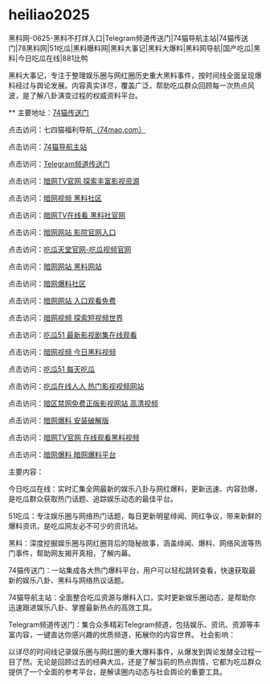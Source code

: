 # heiliao2025
黑料网-0625-黑料不打烊入口|Telegram频道传送门|74猫导航主站|74猫传送门|78黑料网|51吃瓜|黑料曝料网|黑料大事记|黑料大爆料|黑料网导航|国产吃瓜|黑料|今日吃瓜在线|881比鸭

黑料大事记，专注于整理娱乐圈与网红圈历史重大黑料事件，按时间线全面呈现爆料经过与舆论发展。内容真实详尽，覆盖广泛，帮助吃瓜群众回顾每一次热点风波，是了解八卦演变过程的权威资料平台。

** 主要地址：<a href="https://74mao.com/">74猫传送门</a>

点击访问：七四猫福利导航<a href="https://74mao.com/">（74mao.com）</a>

点击访问：<a href="https://74mao.com/">74猫导航主站</a>

点击访问：<a href="https://74mao.com/">Telegram频道传送门</a>

点击访问：<a href="https://aw7-13.pages.dev/">暗网TV官网 探索丰富影视资源</a>

点击访问：<a href="https://aw8-13.pages.dev/">暗网视频 黑料社区</a>

点击访问：<a href="https://aw9-13.pages.dev/">暗网TV在线看 黑料社官网</a>

点击访问：<a href="https://aw3-10.pages.dev/">暗网网站 影院官网入口</a>

点击访问：<a href="https://cg7-09.pages.dev/">吃瓜天堂官网-吃瓜视频官网</a>

点击访问：<a href="https://aw10-01.pages.dev/">暗网网站 黑料网站</a> 

点击访问：<a href="https://aw3-12.pages.dev/">暗网爆料社区</a>

点击访问：<a href="https://aw10-13.pages.dev/">暗网网站 入口观看免费</a>

点击访问：<a href="https://aw8-13.pages.dev/">暗网视频 探索短视频世界</a>

点击访问：<a href="https://cg1-02.pages.dev/">吃瓜51 最新影视剧集在线观看</a>

点击访问：<a href="https://aw8-02.pages.dev/">暗网视频 今日黑料视频</a>

点击访问：<a href="https://cg1-02.pages.dev/">吃瓜51 每天吃瓜 </a>

点击访问：<a href="https://cg10-01.pages.dev/">吃瓜在线人人 热门影视视频网站</a>

点击访问：<a href="https://aw5-01.pages.dev/">暗区禁网免费正版影视网站 高清视频</a>

点击访问：<a href="https://aw6-01.pages.dev/">暗网爆料 安装破解版</a>

点击访问：<a href="https://aw7-13.pages.dev/">暗网TV官网 在线观看黑料视频</a>

点击访问：<a href="https://aw6-13.pages.dev/">暗网爆料 暗网爆料平台</a>

主要内容：

今日吃瓜在线：实时汇集全网最新的娱乐八卦与网红爆料，更新迅速、内容劲爆，是吃瓜群众获取热门话题、追踪娱乐动态的最佳平台。

51吃瓜：专注娱乐圈与网络热门话题，每日更新明星绯闻、网红争议，带来新鲜的爆料资讯，是吃瓜网友必不可少的资讯站。

黑料：深度挖掘娱乐圈与网红圈背后的隐秘故事，涵盖绯闻、爆料、网络风波等热门事件，帮助网友揭开真相，了解内幕。

74猫传送门：一站集成各大热门爆料平台，用户可以轻松跳转查看，快速获取最新的娱乐八卦、黑料与网络热议话题。

74猫导航主站：全面整合吃瓜资源与爆料入口，实时更新娱乐圈动态，是帮助你迅速跟进娱乐八卦、掌握最新热点的高效工具。

Telegram频道传送门：集合众多精彩Telegram频道，包括娱乐、资讯、资源等丰富内容，一键直达你感兴趣的优质频道，拓展你的内容世界。
社会影响：

以详尽的时间线记录娱乐圈与网红圈的重大爆料事件，从爆发到舆论发酵全过程一目了然。无论是回顾过去的经典大瓜，还是了解当前的热点舆情，它都为吃瓜群众提供了一个全面的参考平台，是解读圈内动态与社会舆论的重要工具。
<span style="display:none;">[Canonical link](https://github.com/ff20250625/ff20250625-）</span>

